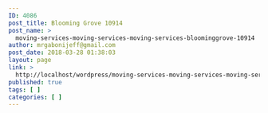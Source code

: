 ```yaml
---
ID: 4086
post_title: Blooming Grove 10914
post_name: >
  moving-services-moving-services-moving-services-bloominggrove-10914
author: mrgabonijeff@gmail.com
post_date: 2018-03-28 01:38:03
layout: page
link: >
  http://localhost/wordpress/moving-services-moving-services-moving-services-bloominggrove-10914/
published: true
tags: [ ]
categories: [ ]
---
```

